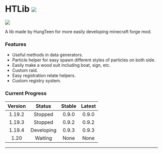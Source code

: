 # HTLib [![](https://cf.way2muchnoise.eu/full_794622_downloads.svg)](https://www.curseforge.com/minecraft/mc-mods/hungteens-lib)

[![](https://cf.way2muchnoise.eu/versions/794622.svg)](https://www.curseforge.com/minecraft/mc-mods/hungteens-lib)

A lib made by HungTeen for more easily developing minecraft forge mod.

### Features
* Useful methods in data generators.
* Particle helper for easy spawn different styles of particles on both side.
* Easily make a wood suit including boat, sign, etc.
* Custom raid.
* Easy registration relate helpers.
* Custom registry system.

### Current Progress

| Version |   Status   | Stable | Latest |
|:-------:|:----------:|:------:|:------:|
| 1.19.2  |  Stopped   | 0.9.0  | 0.9.0  |
| 1.19.3  |  Stopped   | 0.9.2  | 0.9.2  |
| 1.19.4  | Developing | 0.9.3  | 0.9.3  |
|  1.20   |  Waiting   |  None  |  None  |

---